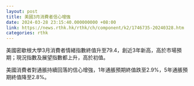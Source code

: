 ```yaml
---
layout: post
title: 美國3月消費者信心增強
date: 2024-03-28 23:15:40.000000000 +08:00
link: https://news.rthk.hk/rthk/ch/component/k2/1746735-20240328.htm
categories: rthk
---
```


美國密歇根大學3月消費者情緒指數終值升至79.4，創近3年新高，高於市場預期；現況指數及展望指數都上升，高於初值。

美國消費者對通脹持續回落的信心增強，1年通脹預期終值跌至2.9%，5年通脹預期終值降至2.8%。
